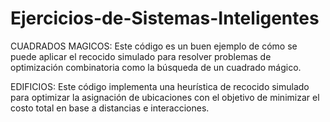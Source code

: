 # Ejercicios-de-Sistemas-Inteligentes
CUADRADOS MAGICOS: Este código es un buen ejemplo de cómo se puede aplicar el recocido simulado para resolver problemas de optimización combinatoria como la búsqueda de un cuadrado mágico.

EDIFICIOS: Este código implementa una heurística de recocido simulado para optimizar la asignación de ubicaciones con el objetivo de minimizar el costo total en base a distancias e interacciones.
